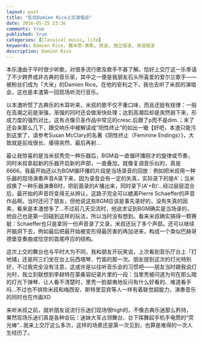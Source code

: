 ```yaml
---
layout: post
title: "乱侃Damien Rice上交演唱会"
date: 2016-05-25 23:36
comments: true
published: true
categories: [Classical music, life]
keywords: Damien Rice, 戴米恩·莱斯, 民谣, 独立摇滚, 民谣摇滚
description: Damien Rice
---
```

本乐渣由于平时很少听歌，对很多流行歌及歌手不甚了解。恰好上交厅这一乐季请了不少跨界或非古典的音乐家，其中之一便是我朋友石头所喜爱的爱尔兰歌手——被粉丝们成为「大米」的Damien Rice。在他的安利之下，我也去听了米叔的演唱会，这也是本渣第一回现场听流行音乐。

以本渣听惯了古典乐的木耳听来，米叔的歌不仅不重口味，而且还挺有规律：一般在高潮之前是渐强，渐强的同时还会做渐快处理；达到高潮后却是突然弱下来，形成力度的强烈对比，这有点像贝圣作品中常见的cresc.后跟了p而不是dim.；末了还会来那么几下，跟交响乐中被解读成“阳性终止”的如出一辙【好吧，本渣只能污到这里了，请参考Susan McClary的名著《阴性终止（Feminine Endings）》，大致就是前戏很长、痿得突然、最后再射...

最让我惊喜的是当米叔秀完一种乐器后，BGM会一直循环播刚才的旋律或节奏，同时米叔拿起新的乐器开启新的声部，一直叠加，就像复调音乐似的，真是6666。我最开始还以为BGM循环播的片段是当场录音的回放：例如把米叔用一种乐器的现场演奏声音A录下来，因为录音会有一定的失真，实际录下的是A'；当米叔换了一种乐器演奏B时，把前面录的A'播出来，同时录下(A'+B)'...经过层层混合后，最开始的声音将变得无从辨认，这路子完全可以媲美Pierre Schaeffer的声音作品啊。当时还问了朋友，但他说这些BGM应该是事先录好的，没有失真的因素，看来是本渣想多了...不过前几天交流时，他说求证到BGM确实是当场录的，他自己也是第一回碰到这样的玩法，所以当时没有想到。看来米叔确实搞得一颗赛艇：Schaeffer也只是拿同一份声音录了又录，米叔还玩了多个声部。还可以继续开脑洞下去，例如最后把最开始被变形得最厉害的再加进来，构成一个类似巴赫哥德堡变奏曲或恰空的首尾呼应的结构。

这次上交的舞台也与平时大为不同，我和朋友开玩笑说，上次看到音乐厅台上「打地铺」还是阿三们坐在台上玩西塔琴、竹笛的那一次。朋友提到这次的灯光特别好，不过我完全没有注意，这或许是以往听音乐会的习惯吧——朋友当时跟我说灯光时，我立刻联想到李赫特在蒙桑容纪录片里的一段：当里秃被问道为何在那么暗的灯光下弹琴、让人看不清楚时，里秃一脸鄙夷地反问有什么好看的、难道看手吗...不过也不排除米叔和梅西安、斯特里亚宾等人一样有着联觉超能力，演奏音乐的同时也在作画XD

来听米叔之前，就听朋友说流行乐迷们现场很high的，不像古典乐迷那么矜持，果然现场乐迷们真是各种会玩：迷妹大军占领舞台、台下挥舞起手机手电筒的“荧光棒”...我来上交厅这么多次，这样的场景还是第一次见到，也算是难得的一次人生经历了。
